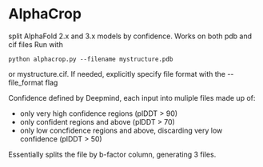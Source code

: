 # AlphaCrop
split AlphaFold 2.x and 3.x models by confidence. Works on both pdb and cif files
Run with

    python alphacrop.py --filename mystructure.pdb

or mystructure.cif. If needed, explicitly specify file format with the --file_format flag

Confidence defined by Deepmind, each input into muliple files made up of:
- only very high confidence regions (plDDT > 90)
- only confident regions and above (plDDT > 70)
- only low concfidence regions and above, discarding very low confidence (plDDT > 50)

Essentially splits the file by b-factor column, generating 3 files.
